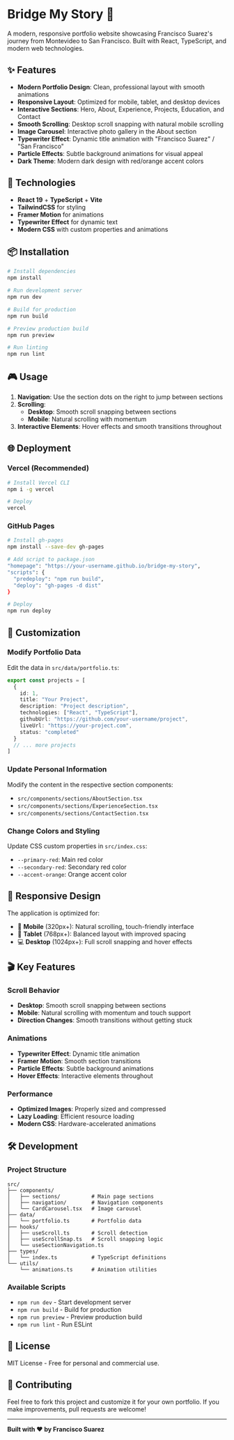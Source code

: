 # Bridge My Story 🌉

A modern, responsive portfolio website showcasing Francisco Suarez's journey from Montevideo to San Francisco. Built with React, TypeScript, and modern web technologies.

## ✨ Features

- **Modern Portfolio Design**: Clean, professional layout with smooth animations
- **Responsive Layout**: Optimized for mobile, tablet, and desktop devices
- **Interactive Sections**: Hero, About, Experience, Projects, Education, and Contact
- **Smooth Scrolling**: Desktop scroll snapping with natural mobile scrolling
- **Image Carousel**: Interactive photo gallery in the About section
- **Typewriter Effect**: Dynamic title animation with "Francisco Suarez" / "San Francisco"
- **Particle Effects**: Subtle background animations for visual appeal
- **Dark Theme**: Modern dark design with red/orange accent colors

## 🚀 Technologies

- **React 19** + **TypeScript** + **Vite**
- **TailwindCSS** for styling
- **Framer Motion** for animations
- **Typewriter Effect** for dynamic text
- **Modern CSS** with custom properties and animations

## 📦 Installation

```bash
# Install dependencies
npm install

# Run development server
npm run dev

# Build for production
npm run build

# Preview production build
npm run preview

# Run linting
npm run lint
```

## 🎮 Usage

1. **Navigation**: Use the section dots on the right to jump between sections
2. **Scrolling**: 
   - **Desktop**: Smooth scroll snapping between sections
   - **Mobile**: Natural scrolling with momentum
3. **Interactive Elements**: Hover effects and smooth transitions throughout

## 🌐 Deployment

### Vercel (Recommended)
```bash
# Install Vercel CLI
npm i -g vercel

# Deploy
vercel
```

### GitHub Pages
```bash
# Install gh-pages
npm install --save-dev gh-pages

# Add script to package.json
"homepage": "https://your-username.github.io/bridge-my-story",
"scripts": {
  "predeploy": "npm run build",
  "deploy": "gh-pages -d dist"
}

# Deploy
npm run deploy
```

## 🎨 Customization

### Modify Portfolio Data
Edit the data in `src/data/portfolio.ts`:

```typescript
export const projects = [
  {
    id: 1,
    title: "Your Project",
    description: "Project description",
    technologies: ["React", "TypeScript"],
    githubUrl: "https://github.com/your-username/project",
    liveUrl: "https://your-project.com",
    status: "completed"
  }
  // ... more projects
]
```

### Update Personal Information
Modify the content in the respective section components:
- `src/components/sections/AboutSection.tsx`
- `src/components/sections/ExperienceSection.tsx`
- `src/components/sections/ContactSection.tsx`

### Change Colors and Styling
Update CSS custom properties in `src/index.css`:
- `--primary-red`: Main red color
- `--secondary-red`: Secondary red color
- `--accent-orange`: Orange accent color

## 📱 Responsive Design

The application is optimized for:
- 📱 **Mobile** (320px+): Natural scrolling, touch-friendly interface
- 📱 **Tablet** (768px+): Balanced layout with improved spacing
- 💻 **Desktop** (1024px+): Full scroll snapping and hover effects

## 🎬 Key Features

### Scroll Behavior
- **Desktop**: Smooth scroll snapping between sections
- **Mobile**: Natural scrolling with momentum and touch support
- **Direction Changes**: Smooth transitions without getting stuck

### Animations
- **Typewriter Effect**: Dynamic title animation
- **Framer Motion**: Smooth section transitions
- **Particle Effects**: Subtle background animations
- **Hover Effects**: Interactive elements throughout

### Performance
- **Optimized Images**: Properly sized and compressed
- **Lazy Loading**: Efficient resource loading
- **Modern CSS**: Hardware-accelerated animations

## 🛠️ Development

### Project Structure
```
src/
├── components/
│   ├── sections/          # Main page sections
│   ├── navigation/        # Navigation components
│   └── CardCarousel.tsx   # Image carousel
├── data/
│   └── portfolio.ts       # Portfolio data
├── hooks/
│   ├── useScroll.ts       # Scroll detection
│   ├── useScrollSnap.ts   # Scroll snapping logic
│   └── useSectionNavigation.ts
├── types/
│   └── index.ts           # TypeScript definitions
└── utils/
    └── animations.ts      # Animation utilities
```

### Available Scripts
- `npm run dev` - Start development server
- `npm run build` - Build for production
- `npm run preview` - Preview production build
- `npm run lint` - Run ESLint

## 📄 License

MIT License - Free for personal and commercial use.

## 🤝 Contributing

Feel free to fork this project and customize it for your own portfolio. If you make improvements, pull requests are welcome!

---

**Built with ❤️ by Francisco Suarez**
